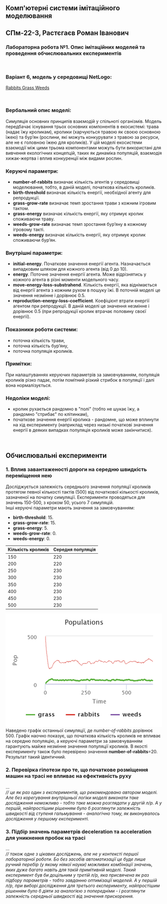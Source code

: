 ## Комп'ютерні системи імітаційного моделювання
## СПм-22-3, **Растєгаєв Роман Іванович**
### Лабораторна робота №**1**. Опис імітаційних моделей та проведення обчислювальних експериментів

<br>

### Варіант 6, модель у середовищі NetLogo:
[Rabbits Grass Weeds](http://www.netlogoweb.org/launch#http://www.netlogoweb.org/assets/modelslib/Sample%20Models/Biology/Rabbits%20Grass%20Weeds.nlogo)

<br>

### Вербальний опис моделі:
Симуляція основних принципів взаємодій у спільноті організмів. Модель передбачає існування трьох основних компонентів в екосистемі: трава (надає їжу кроликам), кролики (харчуються травою як своєю основною їжею) та бурʼян (рослини, які можуть конкурувати з травою за ресурси, але не є головною їжею для кроликів). У цій моделі екосистеми взаємодії між цими трьома компонентами можуть бути використані для вивчення екологічних концепцій, таких як динаміка популяцій, взаємодія хижак-жертва і вплив конкуренції між видами рослин.

### Керуючі параметри:
- **number-of-rabbits** визначає кількість агентів у середовищі моделювання, тобто, в даній моделі, початкова кількість кроликів.
- **birth-threshold** визначає кількість енергії, необхідної агенту для репродукції.
- **grass-grow-rate** визначає темп зростання трави з кожним ігровим тактом.
- **grass-energy** визначає кількість енергії, яку отримує кролик споживаючи траву.
- **weeds-grow-rate** визначає темп зростання бурʼяну в кожному ігровому такті.
- **weeds-energy** визначає кількість енергії, яку отримує кролик споживаючи бурʼян.

### Внутрішні параметри:
- **initial-energy**. Початкове значення енергії агента. Назначається випадковим шляхом для кожного агента (від 0 до 10).
- **energy**. Поточне значення енергії агента. Може відрізнятись у кожного агента в різні моменти модельного часу.
- **move-energy-loss-substrahend**. Кількість енергії, яка віднімається від енергії агента з кожним рухом в пошуку їжі. В поточній моделі це значення незмінне і дорівнює 0.5.
- **reproduction-energy-loss-coefficient**. Коефіцієнт втрати енергії агентом при репродукції. В даній моделі це значення незмінне і дорівнює 0.5 (при репродукції кролик втрачає половину своєї енергії).

### Показники роботи системи:
- поточна кількість трави,
- поточна кількість бурʼяну,
- поточна популяція кроликів.

### Примітки:
При налаштуваннях керуючих параметрів за замовчуванням, популяція кроликів різко падає, потім помітний різкий стрибок в популяції і далі вона нормалізується.

### Недоліки моделі:
- кролик рухається рандомно в "полі" (тобто не шукає їжу, а рандомно "стрибає" по клітинкам),
- початкове значення енергії кролика - рандомне, що може вплинути на хід експерименту (наприклад через низькі початкові значення енергії в деяких випадках популяція кроликів може закінчитися).
<br>

## Обчислювальні експерименти
### 1. Вплив завантаженості дороги на середню швидкість переміщення нею
Досліджується залежність середнього значення популяції кроликів протягом певної кількості тактів (500) від початкової кількості кроликів, зазначеної на початку симуляції.
Експерименти проводяться для значень 150-500, з кроком 50, усього 7 симуляцій.  
Інші керуючі параметри мають значення за замовчуванням:
- **birth-threshold**: 15.
- **grass-grow-rate**: 15.
- **grass-energy**: 5.
- **weeds-grow-rate**: 0.
- **weeds-energy**: 0.

<table>
<thead>
<tr><th>Кількість кроликів</th><th>Середня популяція</th></tr>
</thead>
<tbody>
<tr><td>150</td><td>220</td></tr>
<tr><td>200</td><td>220</td></tr>
<tr><td>250</td><td>230</td></tr>
<tr><td>300</td><td>230</td></tr>
<tr><td>350</td><td>230</td></tr>
<tr><td>400</td><td>230</td></tr>
<tr><td>450</td><td>230</td></tr>
<tr><td>500</td><td>230</td></tr>
</tbody>
</table>

![Залежність середнього значення популяції кроликів від початкової кількості кроликів](populations-1.png)<br>
Наведено графік останньої симуляції, де *number-of-rabbits* дорівнює 500.
Графік наочно показує, що початкова кількість кроликів не впливає на середню популяцію, а керуючі параметри за замовчуванням гарантують майже незмінне значення популяції кроликів.
В якості експерименту також було перевірено значення **number-of-rabbits**=20. Результат такий ідентичний.

### 2. Перевірка гіпотези про те, що початкове розміщення машин на трасі не впливає на ефективність руху
...  
*// це як раз один з експериментів, що рекомендовано автором моделі. Але без корегування внутрішньої логіки моделі виконати таке дослідження неможливо - тобто таке можна розглядати у другій л/р. А у першій, найпростішим рішенням було б розглянути залежність швидкості від ступеня гальмування - аналогічно тому, як виконувалось дослідження у першому експерименті.*
### 3. Підбір значень параметрів deceleration та acceleration для уникнення пробок на трасі
...  
*// також одне з цікавих досліджень, але не у контексті першої лабораторної роботи. Бо без засобів автоматизації це буде лише ручний перебір (у якому ніякої науки) можливих комбінації значень, яких дуже багато навіть для такій примітивній моделі. Такий експеримент був би доцільним у третій л/р, яка присвячена як раз підбору параметрів - тобто завданню оптимізації моделей. А у першій л/р, при виборі дослідження для третього експерименту, найпростішим рішенням було б діяти за аналогією з попередніми - і розглянути залежність середньої швидкості від значення прискорення.*